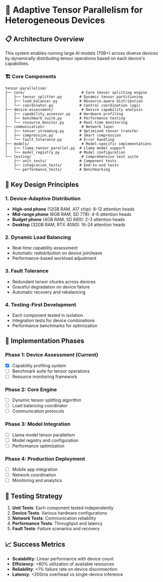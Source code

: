 # 🚀 Adaptive Tensor Parallelism for Heterogeneous Devices

## 📋 **Architecture Overview**

This system enables running large AI models (70B+) across diverse devices by dynamically distributing tensor operations based on each device's capabilities.

### 🏗️ **Core Components**

```
tensor-parallelism/
├── core/                          # Core tensor splitting engine
│   ├── tensor_splitter.py        # Dynamic tensor partitioning
│   ├── load_balancer.py          # Resource-aware distribution
│   └── coordinator.py            # Central coordination logic
├── device-assessment/             # Device capability analysis
│   ├── capability_assessor.py    # Hardware profiling
│   ├── benchmark_suite.py        # Performance testing
│   └── resource_monitor.py       # Real-time monitoring
├── communication/                 # Network layer
│   ├── tensor_streaming.py       # Optimized tensor transfer
│   ├── compression.py            # Smart compression
│   └── fault_tolerance.py        # Error handling
├── models/                        # Model-specific implementations
│   ├── llama_tensor_parallel.py  # Llama model support
│   └── model_registry.py         # Model configuration
└── testing/                       # Comprehensive test suite
    ├── unit_tests/               # Component tests
    ├── integration_tests/        # End-to-end tests
    └── performance_tests/        # Benchmarking
```

## 🎯 **Key Design Principles**

### **1. Device-Adaptive Distribution**
- **High-end phone** (12GB RAM, A17 chip): 8-12 attention heads
- **Mid-range phone** (6GB RAM, SD 778): 4-6 attention heads  
- **Budget phone** (4GB RAM, SD 680): 2-3 attention heads
- **Desktop** (32GB RAM, RTX 4090): 16-24 attention heads

### **2. Dynamic Load Balancing**
- Real-time capability assessment
- Automatic redistribution on device join/leave
- Performance-based workload adjustment

### **3. Fault Tolerance**
- Redundant tensor chunks across devices
- Graceful degradation on device failure
- Automatic recovery and rebalancing

### **4. Testing-First Development**
- Each component tested in isolation
- Integration tests for device combinations
- Performance benchmarks for optimization

## 🚦 **Implementation Phases**

### Phase 1: Device Assessment (Current)
- [x] Capability profiling system
- [ ] Benchmark suite for tensor operations
- [ ] Resource monitoring framework

### Phase 2: Core Engine
- [ ] Dynamic tensor splitting algorithm
- [ ] Load balancing coordinator  
- [ ] Communication protocols

### Phase 3: Model Integration
- [ ] Llama model tensor parallelism
- [ ] Model registry and configuration
- [ ] Performance optimization

### Phase 4: Production Deployment
- [ ] Mobile app integration
- [ ] Network coordination
- [ ] Monitoring and analytics

## 🔬 **Testing Strategy**

1. **Unit Tests**: Each component tested independently
2. **Device Tests**: Various hardware configurations
3. **Network Tests**: Communication reliability
4. **Performance Tests**: Throughput and latency
5. **Fault Tests**: Failure scenarios and recovery

## 📈 **Success Metrics**

- **Scalability**: Linear performance with device count
- **Efficiency**: >80% utilization of available resources
- **Reliability**: <1% failure rate on device disconnection
- **Latency**: <200ms overhead vs single-device inference
